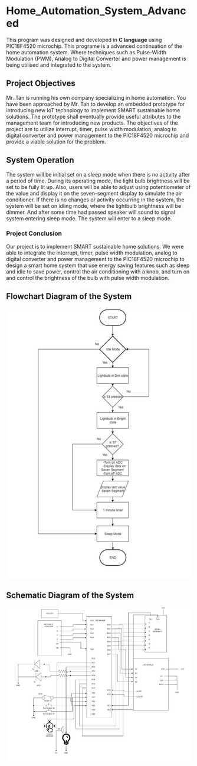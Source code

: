 # Home_Automation_System_Advanced
This program was designed and developed in **C language** using PIC18F4520 microchip. This programe is a advanced continuation of the home automation system. 
Where techniques such as Pulse-Width Modulation (PWM), Analog to Digital Converter and power management is being utilised and integrated to the system.

## Project Objectives
Mr. Tan is running his own company specializing in home automation. You have been approached by Mr. Tan to develop an embedded prototype for introducing new IoT technology to implement SMART sustainable home solutions. The prototype shall eventually provide useful attributes to the management team for introducing new products.
The objectives of the project are to utilize interrupt, timer, pulse width modulation, analog to digital converter and power management to the PIC18F4520 microchip and provide a viable solution for the problem.

## System Operation
The system will be initial set on a sleep mode when there is no activity after a period of time.
During its operating mode, the light bulb brightness will be set to be fully lit up. Also, users will be able to adjust using potentiometer of the value and display it on the seven-segment display 
to simulate the air conditioner. If there is no changes or activity occurring in the system, the system will be set on idling mode, where the lightbulb brightness will be dimmer.
And after some time had passed speaker will sound to signal system entering sleep mode. The system will enter to a sleep mode.

### Project Conclusion
Our project is to implement SMART sustainable home solutions. We were able to integrate the interrupt, timer, pulse width modulation, analog to digital converter and power 
management to the PIC18F4520 microchip to design a smart home system that use energy saving features such as sleep and idle to save power, control the air conditioning with a knob,
and turn on and control the brightness of the bulb with pulse width modulation.



## Flowchart Diagram of the System
![Flowchart Drawing](Flowchart_diagram.PNG)

## Schematic Diagram of the System
![Flowchart Drawing](Schematic_diagram.PNG)
